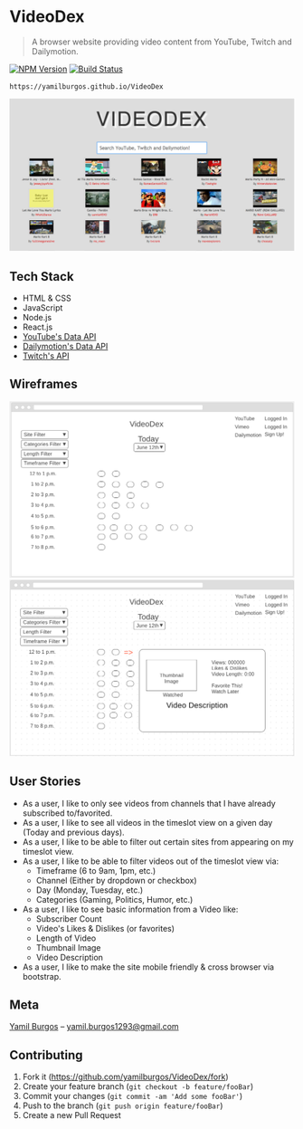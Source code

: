 # VideoDex
> A browser website providing video content from YouTube, Twitch and Dailymotion.

[![NPM Version][npm-image]][npm-url]
[![Build Status][travis-image]][travis-url]

	https://yamilburgos.github.io/VideoDex

![](./images/demo.png)

## Tech Stack
* HTML & CSS
* JavaScript
* Node.js
* React.js
* [YouTube's Data API](https://developers.google.com/youtube/v3/)
* [Dailymotion's Data API](https://developer.dailymotion.com/api)
* [Twitch's API](https://dev.twitch.tv/)

## Wireframes
![Wireframe](./images/mainPage.png)
![Wireframe](./images/videoInfo.png)

## User Stories
* As a user, I like to only see videos from channels that I have already subscribed to/favorited.
* As a user, I like to see all videos in the timeslot view on a given day (Today and previous days).
* As a user, I like to be able to filter out certain sites from appearing on my timeslot view.
* As a user, I like to be able to filter videos out of the timeslot view via:
	* Timeframe (6 to 9am, 1pm, etc.)
	* Channel (Either by dropdown or checkbox)
	* Day (Monday, Tuesday, etc.)
	* Categories (Gaming, Politics, Humor, etc.)
* As a user, I like to see basic information from a Video like:
	* Subscriber Count
	* Video's Likes & Dislikes (or favorites)
	* Length of Video
	* Thumbnail Image
	* Video Description
* As a user, I like to make the site mobile friendly & cross browser via bootstrap.

## Meta
[Yamil Burgos](https://github.com/yamilburgos/) – yamil.burgos1293@gmail.com

## Contributing
1. Fork it (<https://github.com/yamilburgos/VideoDex/fork>)
2. Create your feature branch (`git checkout -b feature/fooBar`)
3. Commit your changes (`git commit -am 'Add some fooBar'`)
4. Push to the branch (`git push origin feature/fooBar`)
5. Create a new Pull Request

<!-- Markdown link & img dfn's -->
[npm-image]: https://img.shields.io/npm/v/datadog-metrics.svg?style=flat-square
[npm-url]: https://npmjs.org/package/datadog-metrics
[travis-image]: https://img.shields.io/travis/dbader/node-datadog-metrics/master.svg?style=flat-square
[travis-url]: https://travis-ci.org/dbader/node-datadog-metrics